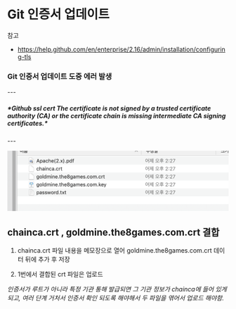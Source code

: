 # Git 인증서 업데이트

참고
- https://help.github.com/en/enterprise/2.16/admin/installation/configuring-tls

<h3> Git 인증서 업데이트 도중 에러 발생 </h3>
---
<h5>*Github ssl cert The certificate is not signed by a trusted certificate authority (CA) or the certificate chain is missing intermediate CA signing certificates.*</h5>
---

![발급받은 인증서 파일](./img/crt_key.png)

## chainca.crt , goldmine.the8games.com.crt 결합
1. chainca.crt 파일 내용을 메모장으로 열어 goldmine.the8games.com.crt 데이터 뒤에 추가 후 저장

2. 1번에서 결합된 crt 파일은 업로드

 *인증서가 루트가 아니라 특정 기관 통해 발급되면 그 기관 정보가 chainca에 들어 있게 되고, 여러 단계 거처서 인증서 확인 되도록 해야해서 두 파일을 엮어서 업로드 해야함.*
